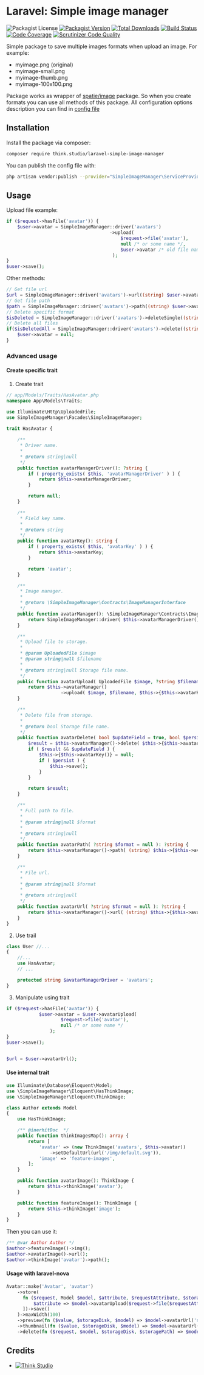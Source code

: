# Laravel: Simple image manager

![Packagist License](https://img.shields.io/packagist/l/think.studio/laravel-simple-image-manager?color=%234dc71f)
[![Packagist Version](https://img.shields.io/packagist/v/think.studio/laravel-simple-image-manager)](https://packagist.org/packages/think.studio/laravel-simple-image-manager)
[![Total Downloads](https://img.shields.io/packagist/dt/think.studio/laravel-simple-image-manager)](https://packagist.org/packages/think.studio/laravel-simple-image-manager)
[![Build Status](https://scrutinizer-ci.com/g/dev-think-one/laravel-simple-image-manager/badges/build.png?b=main)](https://scrutinizer-ci.com/g/dev-think-one/laravel-simple-image-manager/build-status/main)
[![Code Coverage](https://scrutinizer-ci.com/g/dev-think-one/laravel-simple-image-manager/badges/coverage.png?b=main)](https://scrutinizer-ci.com/g/dev-think-one/laravel-simple-image-manager/?branch=main)
[![Scrutinizer Code Quality](https://scrutinizer-ci.com/g/dev-think-one/laravel-simple-image-manager/badges/quality-score.png?b=main)](https://scrutinizer-ci.com/g/dev-think-one/laravel-simple-image-manager/?branch=main)

Simple package to save multiple images formats when upload an image. For example:

- myimage.png (original)
- myimage-small.png
- myimage-thumb.png
- myimage-100x100.png

Package works as wrapper of [spatie/image](https://spatie.be/docs/image) package. So when you create formats you can use
all methods of this package. All configuration options description you can find
in [config file](config/simple-image-manager.php)

## Installation

Install the package via composer:

```bash
composer require think.studio/laravel-simple-image-manager
```

You can publish the config file with:

```bash
php artisan vendor:publish --provider="SimpleImageManager\ServiceProvider" --tag="config"
```

## Usage

Upload file example:

```php
if ($request->hasFile('avatar')) {
    $user->avatar = SimpleImageManager::driver('avatars')
                                      ->upload(
                                          $request->file('avatar'), 
                                          null /* or some name */,
                                          $user->avatar /* old file name to replace it */
                                       );
}
$user->save();
```

Other methods:

```php
// Get file url
$url = SimpleImageManager::driver('avatars')->url((string) $user->avatar, $format);
// Get file path
$path = SimpleImageManager::driver('avatars')->path((string) $user->avatar, $format);
// Delete specific format
$isDeleted = SimpleImageManager::driver('avatars')->deleteSingle((string) $user->avatar, $format);
// Delete all files
if($isDeletedAll = SimpleImageManager::driver('avatars')->delete((string) $user->avatar)) {
    $user->avatar = null;
}
```

### Advanced usage

#### Create specific trait

1. Create trait

```php
// app/Models/Traits/HasAvatar.php
namespace App\Models\Traits;

use Illuminate\Http\UploadedFile;
use SimpleImageManager\Facades\SimpleImageManager;

trait HasAvatar {
    
    /**
     * Driver name.
     *
     * @return string|null
     */
    public function avatarManagerDriver(): ?string {
        if ( property_exists( $this, 'avatarManagerDriver' ) ) {
            return $this->avatarManagerDriver;
        }

        return null;
    }

    /**
     * Field key name.
     *
     * @return string
     */
    public function avatarKey(): string {
        if ( property_exists( $this, 'avatarKey' ) ) {
            return $this->avatarKey;
        }

        return 'avatar';
    }

    /**
     * Image manager.
     *
     * @return \SimpleImageManager\Contracts\ImageManagerInterface
     */
    public function avatarManager(): \SimpleImageManager\Contracts\ImageManagerInterface {
        return SimpleImageManager::driver( $this->avatarManagerDriver() );
    }

    /**
     * Upload file to storage.
     *
     * @param UploadedFile $image
     * @param string|null $filename
     *
     * @return string|null Storage file name.
     */
    public function avatarUpload( UploadedFile $image, ?string $filename = null ): ?string {
        return $this->avatarManager()
                    ->upload( $image, $filename, $this->{$this->avatarKey()} );
    }

    /**
     * Delete file from storage.
     *
     * @return bool Storage file name.
     */
    public function avatarDelete( bool $updateField = true, bool $persist = false ): bool {
        $result = $this->avatarManager()->delete( $this->{$this->avatarKey()} );
        if ( $result && $updateField ) {
            $this->{$this->avatarKey()} = null;
            if ( $persist ) {
                $this->save();
            }
        }

        return $result;
    }

    /**
     * Full path to file.
     *
     * @param string|null $format
     *
     * @return string|null
     */
    public function avatarPath( ?string $format = null ): ?string {
        return $this->avatarManager()->path( (string) $this->{$this->avatarKey()}, $format );
    }

    /**
     * File url.
     *
     * @param string|null $format
     *
     * @return string|null
     */
    public function avatarUrl( ?string $format = null ): ?string {
        return $this->avatarManager()->url( (string) $this->{$this->avatarKey()}, $format );
    }
}
```

2. Use trail

```php
class User //...
{
    //...
    use HasAvatar;
    // ...

    protected string $avatarManagerDriver = 'avatars';
}
```

3. Manipulate using trait

```php
if ($request->hasFile('avatar')) {
            $user->avatar = $user->avatarUpload(
                    $request->file('avatar'), 
                    null /* or some name */
                );
}
$user->save();


$url = $user->avatarUrl();
```

#### Use internal trait

```php
use Illuminate\Database\Eloquent\Model;
use \SimpleImageManager\Eloquent\HasThinkImage;
use \SimpleImageManager\Eloquent\ThinkImage;

class Author extends Model
{
    use HasThinkImage;

    /** @inerhitDoc  */
    public function thinkImagesMap(): array {
        return [
            'avatar' => (new ThinkImage('avatars', $this->avatar))
                ->setDefaultUrl(url('/img/default.svg')),
            'image' => 'feature-images',
        ];
    }

    public function avatarImage(): ThinkImage {
        return $this->thinkImage('avatar');
    }

    public function featureImage(): ThinkImage {
        return $this->thinkImage('image');
    }
}
```

Then you can use it:

```php
/** @var Author Author */
$author->featureImage()->img();
$author->avatarImage()->url();
$author->thinkImage('avatar')->path();
```

#### Usage with laravel-nova

```php
Avatar::make('Avatar', 'avatar')
    ->store(
      fn ($request, Model $model, $attribute, $requestAttribute, $storageDisk, $storageDir) => fn () => $model->fill([
          $attribute => $model->avatarUpload($request->file($requestAttribute), $model->uuid),
      ])->save()
    )->maxWidth(100)
    ->preview(fn ($value, $storageDisk, $model) => $model->avatarUrl('small'))
    ->thumbnail(fn ($value, $storageDisk, $model) => $model->avatarUrl('small'))
    ->delete(fn ($request, $model, $storageDisk, $storagePath) => $model->avatarDelete()),
```

## Credits

- [![Think Studio](https://yaroslawww.github.io/images/sponsors/packages/logo-think-studio.png)](https://think.studio/)
